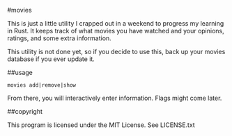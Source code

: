 #movies

This is just a little utility I crapped out in a weekend to progress my learning
in Rust. It keeps track of what movies you have watched and your opinions, ratings,
and some extra information.

This utility is not done yet, so if you decide to use this, back up your movies
database if you ever update it.

##usage

`movies add|remove|show`

From there, you will interactively enter information. Flags might come later.

##copyright

This program is licensed under the MIT License. See LICENSE.txt
